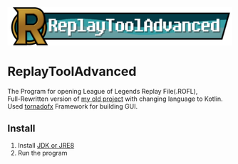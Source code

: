 ![](src/main/resources/ReplayToolAdvancedLogo.png)
# ReplayToolAdvanced
The Program for opening League of Legends Replay File(.ROFL),  
Full-Rewritten version of [my old project](https://github.com/MellDa1024/ReplayToolAdvanced) with changing language to Kotlin.  
Used [tornadofx](https://github.com/edvin/tornadofx) Framework for building GUI.

## Install
1. Install [JDK or JRE8](https://www.java.com/en/download/manual.jsp)
2. Run the program 